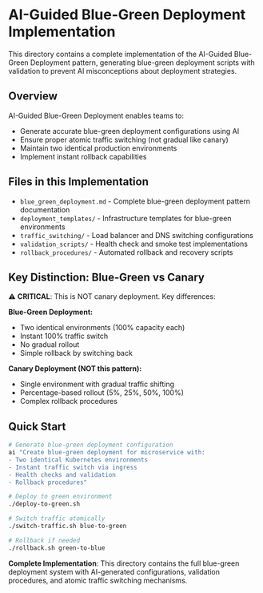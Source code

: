 # AI-Guided Blue-Green Deployment Implementation

This directory contains a complete implementation of the AI-Guided Blue-Green Deployment pattern, generating blue-green deployment scripts with validation to prevent AI misconceptions about deployment strategies.

## Overview

AI-Guided Blue-Green Deployment enables teams to:
- Generate accurate blue-green deployment configurations using AI
- Ensure proper atomic traffic switching (not gradual like canary)
- Maintain two identical production environments
- Implement instant rollback capabilities

## Files in this Implementation

- `blue_green_deployment.md` - Complete blue-green deployment pattern documentation
- `deployment_templates/` - Infrastructure templates for blue-green environments
- `traffic_switching/` - Load balancer and DNS switching configurations
- `validation_scripts/` - Health check and smoke test implementations
- `rollback_procedures/` - Automated rollback and recovery scripts

## Key Distinction: Blue-Green vs Canary

⚠️ **CRITICAL**: This is NOT canary deployment. Key differences:

**Blue-Green Deployment:**
- Two identical environments (100% capacity each)
- Instant 100% traffic switch
- No gradual rollout
- Simple rollback by switching back

**Canary Deployment (NOT this pattern):**
- Single environment with gradual traffic shifting
- Percentage-based rollout (5%, 25%, 50%, 100%)
- Complex rollback procedures

## Quick Start

```bash
# Generate blue-green deployment configuration
ai "Create blue-green deployment for microservice with:
- Two identical Kubernetes environments
- Instant traffic switch via ingress
- Health checks and validation
- Rollback procedures"

# Deploy to green environment
./deploy-to-green.sh

# Switch traffic atomically
./switch-traffic.sh blue-to-green

# Rollback if needed
./rollback.sh green-to-blue
```

**Complete Implementation**: This directory contains the full blue-green deployment system with AI-generated configurations, validation procedures, and atomic traffic switching mechanisms.